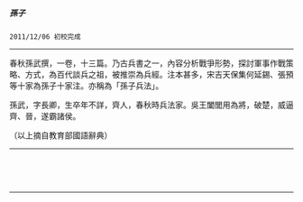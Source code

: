 

##### 孫子
`2011/12/06 初校完成`

* * *

春秋孫武撰，一卷，十三篇。乃古兵書之一，內容分析戰爭形勢，探討軍事作戰策略、方式，為百代談兵之祖，被推崇為兵經。注本甚多，宋吉天保集何延錫、張預等十家為孫子十家注。亦稱為「孫子兵法」。

孫武，字長卿，生卒年不詳，齊人，春秋時兵法家。吳王闔閭用為將，破楚，威逼齊、晉，遂霸諸侯。

（以上摘自教育部國語辭典）

* * *

&nbsp;

&nbsp;

* * *

